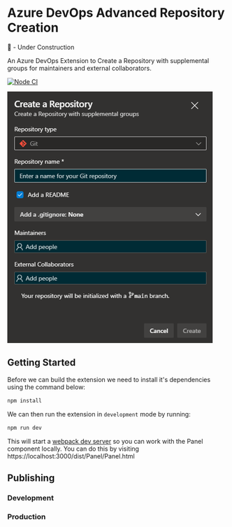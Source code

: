 # Azure DevOps Advanced Repository Creation

🚧 - Under Construction

An Azure DevOps Extension to Create a Repository with supplemental groups for maintainers and external collaborators.

[![Node CI](https://github.com/JasonWhall/azure-devops-advanced-repository-creation/actions/workflows/build.yaml/badge.svg)](https://github.com/JasonWhall/azure-devops-advanced-repository-creation/actions/workflows/build.yaml)

![Example](./img/panel-example.png)

## Getting Started

Before we can build the extension we need to install it's dependencies using the command below:

```bash
npm install
```

We can then run the extension in `development` mode by running:

```bash
npm run dev
```

This will start a [webpack dev server](https://webpack.js.org/configuration/dev-server/) so you can work with the Panel component locally. You can do this by visiting https://localhost:3000/dist/Panel/Panel.html

## Publishing

### Development

### Production
